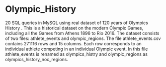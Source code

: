 # Olympic_History
20 SQL queries in MySQL using  real dataset of 120 years of Olympics History .
This is a historical dataset on the modern Olympic Games, including all the Games from Athens 1896 to Rio 2016.
The dataset consists of two files: athlete_events and olympic_regions.
The file athlete_events.csv contains 271116 rows and 15 columns. Each row corresponds to an individual athlete competing in an individual Olympic event.
In this file athlete_events is renamed as olympics_histry and olympic_regions as olympics_history_noc_regions.
